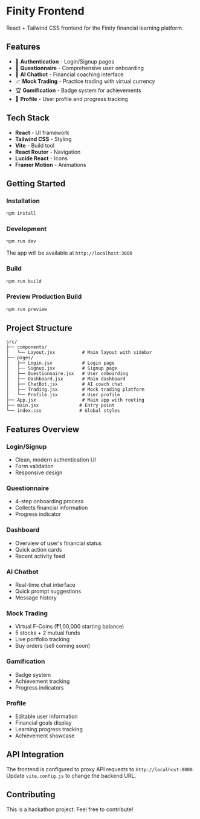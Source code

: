 # Finity Frontend

React + Tailwind CSS frontend for the Finity financial learning platform.

## Features

- 🔐 **Authentication** - Login/Signup pages
- 📝 **Questionnaire** - Comprehensive user onboarding
- 💬 **AI Chatbot** - Financial coaching interface
- 📈 **Mock Trading** - Practice trading with virtual currency
- 🏆 **Gamification** - Badge system for achievements
- 👤 **Profile** - User profile and progress tracking

## Tech Stack

- **React** - UI framework
- **Tailwind CSS** - Styling
- **Vite** - Build tool
- **React Router** - Navigation
- **Lucide React** - Icons
- **Framer Motion** - Animations

## Getting Started

### Installation

```bash
npm install
```

### Development

```bash
npm run dev
```

The app will be available at `http://localhost:3000`

### Build

```bash
npm run build
```

### Preview Production Build

```bash
npm run preview
```

## Project Structure

```
src/
├── components/
│   └── Layout.jsx          # Main layout with sidebar
├── pages/
│   ├── Login.jsx           # Login page
│   ├── Signup.jsx          # Signup page
│   ├── Questionnaire.jsx   # User onboarding
│   ├── Dashboard.jsx       # Main dashboard
│   ├── ChatBot.jsx         # AI coach chat
│   ├── Trading.jsx         # Mock trading platform
│   └── Profile.jsx         # User profile
├── App.jsx                 # Main app with routing
├── main.jsx               # Entry point
└── index.css              # Global styles
```

## Features Overview

### Login/Signup

- Clean, modern authentication UI
- Form validation
- Responsive design

### Questionnaire

- 4-step onboarding process
- Collects financial information
- Progress indicator

### Dashboard

- Overview of user's financial status
- Quick action cards
- Recent activity feed

### AI Chatbot

- Real-time chat interface
- Quick prompt suggestions
- Message history

### Mock Trading

- Virtual F-Coins (₹1,00,000 starting balance)
- 5 stocks + 2 mutual funds
- Live portfolio tracking
- Buy orders (sell coming soon)

### Gamification

- Badge system
- Achievement tracking
- Progress indicators

### Profile

- Editable user information
- Financial goals display
- Learning progress tracking
- Achievement showcase

## API Integration

The frontend is configured to proxy API requests to `http://localhost:8000`. Update `vite.config.js` to change the backend URL.

## Contributing

This is a hackathon project. Feel free to contribute!

